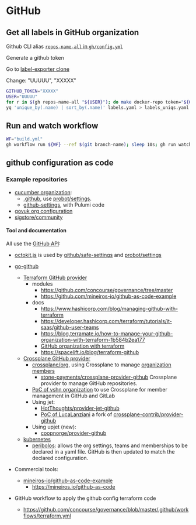 # GitHub

## Get all labels in GitHub organization

Github CLI alias [`repos-name-all` in `gh/config.yml`](https://github.com/svg153/configLinux/blob/2272f292cc8c49ddf484d8955a8bbc7ae7a08d7c/.config/gh/config.yml#L22)

Generate a github token

Go to [label-exporter clone](https://github.com/svg153/label-exporter/)

Change: "UUUUU", "XXXXX"

```bash
GITHUB_TOKEN="XXXXX"
USER="UUUUU"
for r in $(gh repos-name-all "${USER}"); do make docker-repo token="${GITHUB_TOKEN}" org_label="${USER}" repo_label="${r}" >> labels.yaml; done
yq 'unique_by(.name) | sort_by(.name)' labels.yaml > labels_uniqs.yaml
```

## Run and watch workflow

```bash
WF="build.yml"
gh workflow run ${WF} --ref $(git branch-name); sleep 10s; gh run watch $(gh run list --branch=$(git branch --show) --workflow ${WF} --limit 1 --json="conclusion,createdAt,databaseId,event,headBranch,headSha,name,status,updatedAt,url,workflowDatabaseId" --jq='.[].databaseId')
```

## github configuration as code

### Example repositories

- [cucumber organization](https://github.com/cucumber/):
  - [.github](https://github.com/cucumber/.github), use [probot/settings].
  - [github-settings](https://github.com/cucumber/github-settings), with Pulumi code
- [govuk org configuration](https://github.com/alphagov/govuk-saas-config)
- [sigstore/community](https://github.com/sigstore/community)

#### Tool and documentation

All use the [GitHub API](https://docs.github.com/en/rest):

- [octokit.js](https://github.com/octokit/octokit.js) is used by [github/safe-settings] and [probot/settings]
- [go-github](https://github.com/google/go-github)
  - [Terraform GitHub provider](https://registry.terraform.io/providers/integrations/github/latest/docs)
    - modules
      - <https://github.com/concourse/governance/tree/master>
      - <https://github.com/mineiros-io/github-as-code-example>
    - docs
      - <https://www.hashicorp.com/blog/managing-github-with-terraform>
      - <https://developer.hashicorp.com/terraform/tutorials/it-saas/github-user-teams>
      - <https://blog.terramate.io/how-to-manage-your-github-organization-with-terraform-1b584b2ea177>
      - [GitHub organization with terraform](https://www.mineiros.io/blog/how-to-manage-your-github-organization-with-terraform)
      - <https://spacelift.io/blog/terraform-github>
  - [Crossplane GitHub provider][crossplane-contrib/provider-github]
    - [crossplane/org](https://github.com/crossplane/org/), using Crossplane to manage [organization members](https://github.com/crossplane/org/blob/main/config/members-crossplane.yaml)
      - [stone-payments/crossplane-provider-github](https://github.com/stone-payments/crossplane-provider-github/) Crossplane provider to manage GitHub repositories.
    - [PoC of vshn organization](https://github.com/vshn/crossplane-git-poc) to use Crossplane for member management in GitHub and GitLab
    - Using jet:
      - [HotThoughts/provider-jet-github](https://github.com/HotThoughts/provider-jet-github)
      - [PoC of LucaLanziani](https://github.com/LucaLanziani/crossplane-jet-github) a fork of [crossplane-contrib/provider-github]
    - Using upjet (new):
      - [coopnorge/provider-github](https://github.com/coopnorge/provider-github)
  - [kubernetes](https://github.com/kubernetes/test-infra)
    - [peribolos](https://github.com/kubernetes/test-infra/tree/master/prow/cmd/peribolos): allows the org settings, teams and memberships to be declared in a yaml file. GitHub is then updated to match the declared configuration.
- Commercial tools:
  - [mineiros-io/github-as-code-example](https://github.com/mineiros-io/github-as-code-example)
    - <https://mineiros.io/github-as-code>

- GitHub workflow to apply the github config terraform code
  - <https://github.com/concourse/governance/blob/master/.github/workflows/terraform.yml>

[github/safe-settings]: https://github.com/github/safe-settings
[probot/settings]: https://github.com/probot/settings
[crossplane-contrib/provider-github]: https://github.com/crossplane-contrib/provider-github
